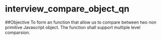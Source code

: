 # interview_compare_object_qn

##Objective
To form an function that allow us to compare between two non primitive Javascript object. 
The function shall support multiple level comparsion.